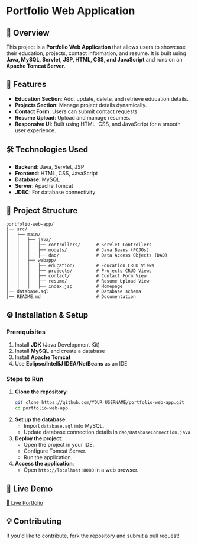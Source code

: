 # Portfolio Web Application

## 📌 Overview
This project is a **Portfolio Web Application** that allows users to showcase their education, projects, contact information, and resume. It is built using **Java, MySQL, Servlet, JSP, HTML, CSS, and JavaScript** and runs on an **Apache Tomcat Server**.

## 🚀 Features
- **Education Section**: Add, update, delete, and retrieve education details.
- **Projects Section**: Manage project details dynamically.
- **Contact Form**: Users can submit contact requests.
- **Resume Upload**: Upload and manage resumes.
- **Responsive UI**: Built using HTML, CSS, and JavaScript for a smooth user experience.

## 🛠️ Technologies Used
- **Backend**: Java, Servlet, JSP
- **Frontend**: HTML, CSS, JavaScript
- **Database**: MySQL
- **Server**: Apache Tomcat
- **JDBC**: For database connectivity

## 📂 Project Structure
```
portfolio-web-app/
│── src/
│   ├── main/
│   │   ├── java/
│   │   │   ├── controllers/      # Servlet Controllers
│   │   │   ├── models/           # Java Beans (POJOs)
│   │   │   ├── dao/              # Data Access Objects (DAO)
│   │   ├── webapp/
│   │   │   ├── education/        # Education CRUD Views
│   │   │   ├── projects/         # Projects CRUD Views
│   │   │   ├── contact/          # Contact Form View
│   │   │   ├── resume/           # Resume Upload View
│   │   │   ├── index.jsp         # Homepage
│── database.sql                  # Database schema
│── README.md                     # Documentation
```

## ⚙️ Installation & Setup
### Prerequisites
1. Install **JDK** (Java Development Kit)
2. Install **MySQL** and create a database
3. Install **Apache Tomcat**
4. Use **Eclipse/IntelliJ IDEA/NetBeans** as an IDE

### Steps to Run
1. **Clone the repository**:
   ```sh
   git clone https://github.com/YOUR_USERNAME/portfolio-web-app.git
   cd portfolio-web-app
   ```
2. **Set up the database**:
   - Import `database.sql` into MySQL.
   - Update database connection details in `dao/DatabaseConnection.java`.
3. **Deploy the project**:
   - Open the project in your IDE.
   - Configure Tomcat Server.
   - Run the application.
4. **Access the application**:
   - Open `http://localhost:8080` in a web browser.

## 🎯 Live Demo 
[🔗 Live Portfolio](https://rahulbhusari07.github.io/portfolio-web-app/)

## 💡 Contributing
If you'd like to contribute, fork the repository and submit a pull request!



